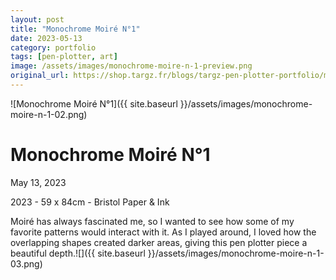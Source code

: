 ```yaml
---
layout: post
title: "Monochrome Moiré N°1"
date: 2023-05-13
category: portfolio
tags: [pen-plotter, art]
image: /assets/images/monochrome-moire-n-1-preview.png
original_url: https://shop.targz.fr/blogs/targz-pen-plotter-portfolio/monochrome-moire-n-1
---
```


![Monochrome Moiré N°1]({{ site.baseurl }}/assets/images/monochrome-moire-n-1-02.png)

# Monochrome Moiré N°1
May 13, 2023

2023 - 59 x 84cm - Bristol Paper & Ink

Moiré has always fascinated me, so I wanted to see how some of my favorite patterns would interact with it. As I played around, I loved how the overlapping shapes created darker areas, giving this pen plotter piece a beautiful depth.![]({{ site.baseurl }}/assets/images/monochrome-moire-n-1-03.png)